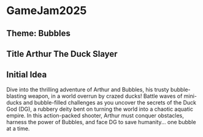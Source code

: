 # GameJam2025
## Theme: Bubbles
## Title Arthur The Duck Slayer
## Initial Idea
Dive into the thrilling adventure of Arthur and Bubbles, his trusty bubble-blasting weapon, in a world overrun by crazed ducks! Battle waves of mini-ducks and bubble-filled challenges as you uncover the secrets of the Duck God (DG), a rubbery deity bent on turning the world into a chaotic aquatic empire. In this action-packed shooter, Arthur must conquer obstacles, harness the power of Bubbles, and face DG to save humanity... one bubble at a time.

